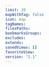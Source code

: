 ```yaml
---
limit: 20
mapWithTag: false
icon: map
tagNames: 
filesPaths: 
bookmarksGroups: 
excludes: 
extends: 
savedViews: []
favoriteView: 
version: "2.1"
---
```


